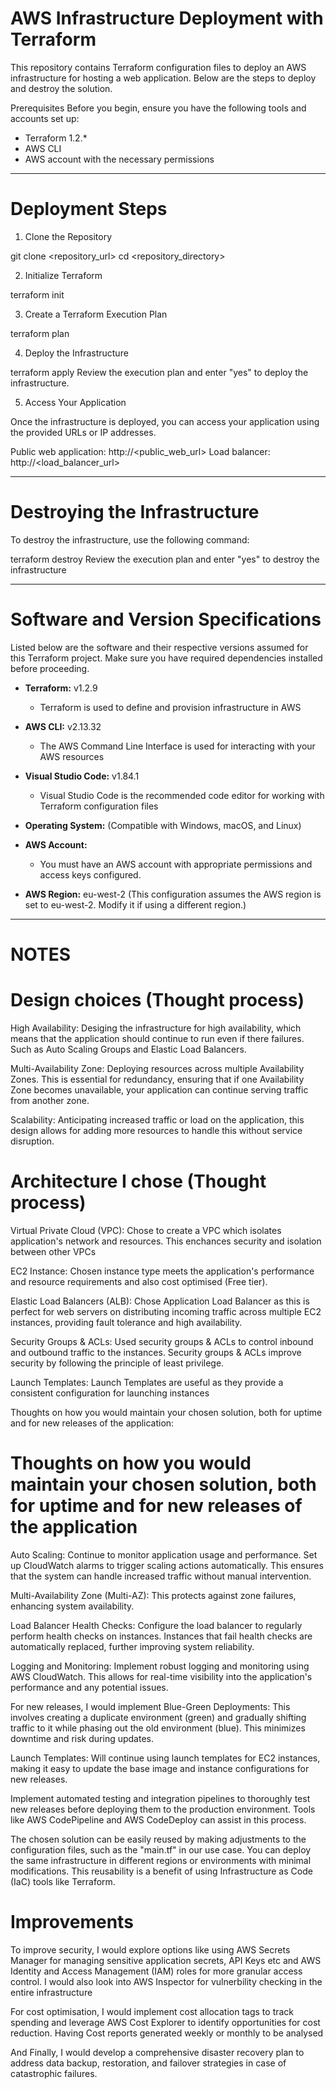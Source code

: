 # AWS Infrastructure Deployment with Terraform

This repository contains Terraform configuration files to deploy an AWS infrastructure for hosting a web application. Below are the steps to deploy and destroy the solution.

Prerequisites
Before you begin, ensure you have the following tools and accounts set up:

- Terraform 1.2.*
- AWS CLI
- AWS account with the necessary permissions

------------------------------------------------------------------------------------------------------------------------------------

# Deployment Steps

1. Clone the Repository

git clone <repository_url>
cd <repository_directory>

2. Initialize Terraform

terraform init

3. Create a Terraform Execution Plan

terraform plan

4. Deploy the Infrastructure

terraform apply
Review the execution plan and enter "yes" to deploy the infrastructure.

5. Access Your Application

Once the infrastructure is deployed, you can access your application using the provided URLs or IP addresses.

Public web application: http://<public_web_url>
Load balancer: http://<load_balancer_url>

------------------------------------------------------------------------------------------------------------------------------------

# Destroying the Infrastructure

To destroy the infrastructure, use the following command:

terraform destroy
Review the execution plan and enter "yes" to destroy the infrastructure

--------------------------------------------------------------------------------------------------------------------------------------

# Software and Version Specifications

Listed below are the software and their respective versions assumed for this Terraform project. Make sure you have required dependencies installed before proceeding.

- **Terraform:** v1.2.9
  - Terraform is used to define and provision infrastructure in AWS

- **AWS CLI:** v2.13.32
  - The AWS Command Line Interface is used for interacting with your AWS resources

- **Visual Studio Code:** v1.84.1
  - Visual Studio Code is the recommended code editor for working with Terraform configuration files

- **Operating System:** (Compatible with Windows, macOS, and Linux)

- **AWS Account:**
  - You must have an AWS account with appropriate permissions and access keys configured.

- **AWS Region:** eu-west-2 (This configuration assumes the AWS region is set to eu-west-2. Modify it if using a different region.)


---------------------------------------------------------------------------------------------------------------------------------------

# NOTES

# Design choices (Thought process)

High Availability: Desiging the infrastructure for high availability, which means that the application should continue to run even if there failures. Such as Auto Scaling Groups and Elastic Load Balancers.

Multi-Availability Zone: Deploying resources across multiple Availability Zones. This is essential for redundancy, ensuring that if one Availability Zone becomes unavailable, your application can continue serving traffic from another zone.

Scalability: Anticipating increased traffic or load on the application, this design allows for adding more resources to handle this without service disruption.


# Architecture I chose (Thought process)

Virtual Private Cloud (VPC): Chose to create a VPC which isolates application's network and resources. This enchances security and isolation between other VPCs

EC2 Instance: Chosen instance type meets the application's performance and resource requirements and also cost optimised (Free tier).

Elastic Load Balancers (ALB): Chose Application Load Balancer as this is perfect for web servers on distributing incoming traffic across multiple EC2 instances, providing fault tolerance and high availability.

Security Groups & ACLs: Used security groups & ACLs to control inbound and outbound traffic to the instances. Security groups & ACLs improve security by following the principle of least privilege.

Launch Templates: Launch Templates are useful as they provide a consistent configuration for launching instances

Thoughts on how you would maintain your chosen solution, both for uptime and for new releases of the application:


# Thoughts on how you would maintain your chosen solution, both for uptime and for new releases of the application

Auto Scaling: Continue to monitor application usage and performance. Set up CloudWatch alarms to trigger scaling actions automatically. This ensures that the system can handle increased traffic without manual intervention.

Multi-Availability Zone (Multi-AZ): This protects against zone failures, enhancing system availability.

Load Balancer Health Checks: Configure the load balancer to regularly perform health checks on instances. Instances that fail health checks are automatically replaced, further improving system reliability.

Logging and Monitoring: Implement robust logging and monitoring using AWS CloudWatch. This allows for real-time visibility into the application's performance and any potential issues.

For new releases, I would implement Blue-Green Deployments: This involves creating a duplicate environment (green) and gradually shifting traffic to it while phasing out the old environment (blue). This minimizes downtime and risk during updates.

Launch Templates: Will continue using launch templates for EC2 instances, making it easy to update the base image and instance configurations for new releases.

Implement automated testing and integration pipelines to thoroughly test new releases before deploying them to the production environment. Tools like AWS CodePipeline and AWS CodeDeploy can assist in this process.

The chosen solution can be easily reused by making adjustments to the configuration files, such as the "main.tf" in our use case. You can deploy the same infrastructure in different regions or environments with minimal modifications. This reusability is a benefit of using Infrastructure as Code (IaC) tools like Terraform.


# Improvements

To improve security, I would explore options like using AWS Secrets Manager for managing sensitive application secrets, API Keys etc and AWS Identity and Access Management (IAM) roles for more granular access control. I would also look into AWS Inspector for vulnerbility checking in the entire infrastructure

For cost optimisation, I would implement cost allocation tags to track spending and leverage AWS Cost Explorer to identify opportunities for cost reduction. Having Cost reports generated weekly or monthly to be analysed

And Finally, I would develop a comprehensive disaster recovery plan to address data backup, restoration, and failover strategies in case of catastrophic failures.
